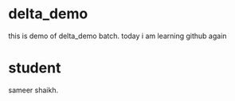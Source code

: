 # delta_demo
this is demo of delta_demo batch.
today i am learning github again

# student 
sameer shaikh.